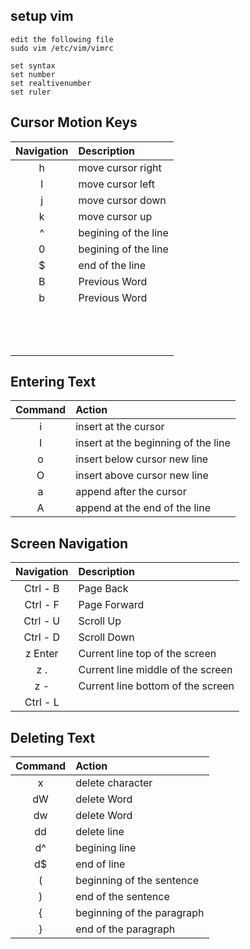 ## setup vim
```
edit the following file 
sudo vim /etc/vim/vimrc

set syntax
set number
set realtivenumber
set ruler

```


## Cursor Motion Keys

| Navigation  | Description |  
| :----------: | :--------- | 
| h  | move cursor right |
| l  | move cursor left |
| j  | move cursor down |
| k  | move cursor up |
| ^  | begining of the line | 
| 0  | begining of the line | 
| $  | end of the line  |     
| B  | Previous Word   |      
| b  | Previous Word   |      
|    |                 | 
|    |                 |
|    |                 | 
|    |                 | 
|    |                 | 
|    |                 | 
|    |                 | 
|    |                 | 
|    |                 | 
|    |                 | 
|    |                 | 
|    |                 | 
|    |                 | 


## Entering Text

| Command | Action |
| :---:  | :--- |
| i  | insert at the cursor |
| I  | insert at the beginning of the line |
| o  | insert below cursor new line |
| O  | insert above cursor new line |
| a  | append after the cursor |
| A  | append at the end of the line |



## Screen Navigation

| Navigation | Description |
| :---:| :--- |
| Ctrl - B | Page Back  |
| Ctrl - F | Page Forward  |
| Ctrl - U | Scroll Up  |
| Ctrl - D | Scroll Down  |
| z Enter  | Current line top of the screen  |
| z . | Current line middle of the screen  |
| z - | Current line bottom of the screen  |
| Ctrl - L |   |


## Deleting Text


| Command | Action |
| :---:  | :--- |
| x  | delete character | 
| dW  | delete Word |
| dw  | delete Word |
| dd  | delete line |
| d^  | begining line |
| d$  | end of line |
| (   | beginning of the sentence  |
| )   | end of the sentence  |
| {   | beginning of the paragraph |
| }   | end of the paragraph  |
